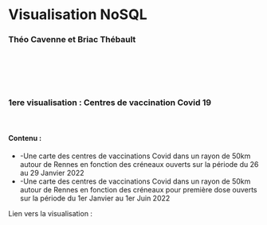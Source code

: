 <h1> Visualisation NoSQL </h1>
<h3> Théo Cavenne et Briac Thébault </h3>
</br>
</br>
</br>
</br>
<h3> 1ere visualisation : Centres de vaccination Covid 19 </h3>
</br>
<h4> Contenu : </h4>
<ul>
            <li>-Une carte des centres de vaccinations Covid dans un rayon de 50km autour de Rennes en fonction des créneaux ouverts sur la période du 26 au 29 Janvier 2022</li>
            <li>-Une carte des centres de vaccinations Covid dans un rayon de 50km autour de Rennes en fonction des créneaux pour première dose ouverts sur la période du 1er Janvier au 1er Juin 2022</li>
        </ul>
    </li>
<p>Lien vers la visualisation : <p>
